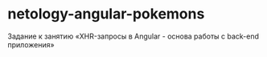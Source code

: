 # netology-angular-pokemons
Задание к занятию «XHR-запросы в Angular - основа работы с back-end приложения»